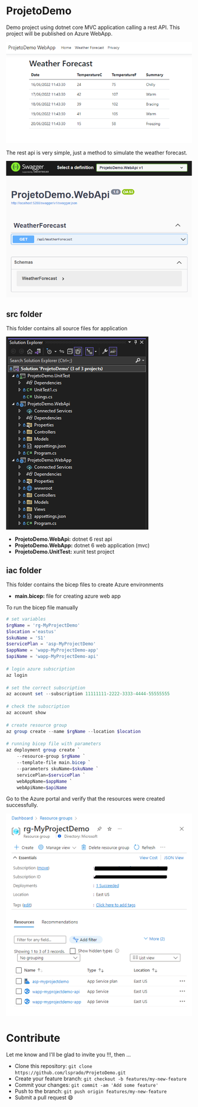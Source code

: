 # ProjetoDemo

Demo project using dotnet core MVC application calling a rest API. This project will be published on Azure WebApp.

![Demo Application](./images/img_app.png)

The rest api is very simple, just a method to simulate the weather forecast.

![Demo Application](./images/img_api.png)

## src folder
This folder contains all source files for application

![Solution](./images/img_sln.png)

- __ProjetoDemo.WebApi:__ dotnet 6 rest api
- __ProjetoDemo.WebApp:__ dotnet 6 web application (mvc)
- __ProjetoDemo.UnitTest:__ xunit test project

## iac folder
This folder contains the bicep files to create Azure environments

- __main.bicep:__ file for creating azure web app

To run the bicep file manually

```powershell
# set variables
$rgName = 'rg-MyProjectDemo'
$location ='eastus'
$skuName = 'S1'
$servicePlan = 'asp-MyProjectDemo'
$appName = 'wapp-MyProjectDemo-app'
$apiName = 'wapp-MyProjectDemo-api'

# login azure subscription
az login

# set the correct subscription
az account set --subscription 11111111-2222-3333-4444-55555555

# check the subscription
az account show

# create resource group
az group create --name $rgName --location $location

# running bicep file with parameters
az deployment group create `
    --resource-group $rgName `
    --template-file main.bicep `
    --parameters skuName=$skuName `
    servicePlan=$servicePlan `
    webAppName=$appName `
    webApiName=$apiName 
```
Go to the Azure portal and verify that the resources were created successfully.

![Azure](./images/img_azure.png)

# Contribute
Let me know and I'll be glad to invite you !!!, then ...

- Clone this repository: ```git clone https://github.com/lsprado/ProjetoDemo.git```
- Create your feature branch: ```git checkout -b features/my-new-feature```
- Commit your changes: ```git commit -am 'Add some feature'```
- Push to the branch: ```git push origin features/my-new-feature```
- Submit a pull request 😄